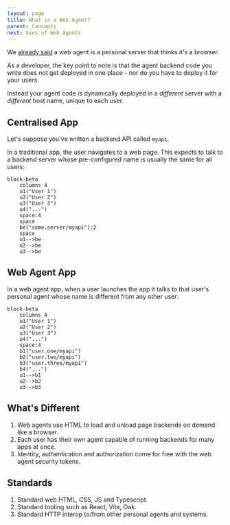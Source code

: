 ```yaml
---
layout: page
title: What is a Web Agent?
parent: Concepts
next: Uses of Web Agents
---
```

We [already said](../../start) a web agent is a personal server that thinks it's a browser.

As a developer, the key point to note is that the agent backend code you write does
not get deployed in one place - nor do you have to deploy it for your users.

Instead your agent code is dynamically deployed in a _different_ server with a _different_
host name, unique to each user.

## Centralised App
Let's suppose you've written a backend API called `myapi`.

In a traditional app, the user navigates to a web page. This expects to talk to a backend server
whose pre-configured name is usually the same for all users:

```mermaid
block-beta
    columns 4
    u1("User 1")
    u2("User 2")
    u3("User 3")
    u4("...")
    space:4
    space
    be("some.server/myapi"):2
    space
    u1-->be
    u2-->be
    u3-->be
```

## Web Agent App
In a web agent app, when a user launches the app it talks to that user's personal agent
whose name is different from any other user:

```mermaid
block-beta
    columns 4
    u1("User 1")
    u2("User 2")
    u3("User 3")
    u4("...")
    space:4
    b1("user.one/myapi")
    b2("user.two/myapi")
    b3("user.three/myapi")
    b4("...")
    u1-->b1
    u2-->b2
    u3-->b3
```
## What's Different

1. Web agents use HTML to load and unload page backends on demand like a browser.
2. Each user has their own agent capable of running backends for many apps at once.
3. Identity, authentication and authorization come for free with the web agent security tokens.

## Standards

1. Standard web HTML, CSS, JS and Typescript.
2. Standard tooling such as React, Vite, Oak.
3. Standard HTTP interop to/from other personal agents and systems.

